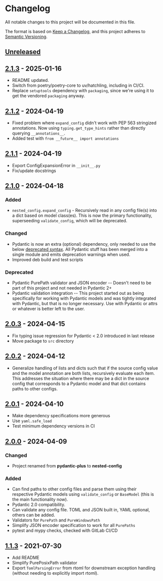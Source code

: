 # Changelog

All notable changes to this project will be documented in this file.

The format is based on [Keep a Changelog](https://keepachangelog.com/en/1.1.0/),
and this project adheres to [Semantic Versioning](https://semver.org/spec/v2.0.0.html).

## [Unreleased]

## [2.1.3] - 2025-01-16

- README updated.
- Switch from poetry/poetry-core to uv/hatchling, including in CI/CI.
- Replace `setuptools` dependency with `packaging`, since we're using it to get the
  vendored `packaging` anyway.

## [2.1.2] - 2024-04-19

- Fixed problem where `expand_config` didn't work with PEP 563 stringized annotations. Now
  using `typing.get_type_hints` rather than directly querying `__annotations__`.
- Added test with `from __future__ import annotations`

## [2.1.1] - 2024-04-19

- Export ConfigExpansionError in `__init__.py`
- Fix/update docstrings

## [2.1.0] - 2024-04-18

### Added

- `nested_config.expand_config` - Recursively read in any config file(s) into a dict based
  on model class(es). This is now the primary functionality, superseeding
  `validate_config`, which will be deprecated.

### Changed

- Pydantic is now an extra (optional) dependency, only needed to use the below [deprecated
  syntax](#2.1.0-deprecated). All Pydantic stuff has been merged into a single module and
  emits deprecation warnings when used.
- Improved deb build and test scripts

### Deprecated <a name="2.1.0-deprecated"></a>

- Pydantic PurePath validator and JSON encoder -- Doesn't need to be part of this project
  and not needed in Pydantic 2+
- Pydantic validation integration -- This project started out as being specifically for
  working with Pydantic models and was tightly integrated with Pydantic, but that is no
  longer necessary. Use with Pydantic or attrs or whatever is better left to the user.

## [2.0.3] - 2024-04-15

- Fix typing issue regression for Pydantic < 2.0 introduced in last release
- Move package to `src` directory

## [2.0.2] - 2024-04-12

- Generalize handling of lists and dicts such that if the source config value and the
  model annotation are both lists, recursively evaluate each item. This addresses the
  situation where there may be a dict in the source config that corresponds to a Pydantic
  model and that dict contains paths to other configs.

## [2.0.1] - 2024-04-10

- Make dependency specifications more generous
- Use `yaml.safe_load`
- Test minimum dependency versions in CI

## [2.0.0] - 2024-04-09

### Changed

- Project renamed from **pydantic-plus** to **nested-config**

### Added

- Can find paths to other config files and parse them using their respective Pydantic
  models using `validate_config` or `BaseModel` (this is the main functionality now).
- Pydantic 2.0 compatibility.
- Can validate any config file. TOML and JSON built in, YAML optional, others can be
  added.
- Validators for `PurePath` and `PureWindowsPath`
- Simplify JSON encoder specification to work for all `PurePaths`
- pytest and mypy checks, checked with GitLab CI/CD

## [1.1.3] - 2021-07-30

- Add README
- Simplify PurePosixPath validator
- Export `TomlParsingError` from rtoml for downstream exception handling (without needing to explicitly
  import rtoml).

[Unreleased]: https://gitlab.com/osu-nrsg/nested-config/-/compare/v2.1.3...master
[2.1.3]: https://gitlab.com/osu-nrsg/nested-config/-/compare/v2.1.1...v2.1.3
[2.1.2]: https://gitlab.com/osu-nrsg/nested-config/-/compare/v2.1.1...v2.1.2
[2.1.1]: https://gitlab.com/osu-nrsg/nested-config/-/compare/v2.1.0...v2.1.1
[2.1.0]: https://gitlab.com/osu-nrsg/nested-config/-/compare/v2.0.3...v2.1.0
[2.0.3]: https://gitlab.com/osu-nrsg/nested-config/-/compare/v2.0.2...v2.0.3
[2.0.2]: https://gitlab.com/osu-nrsg/nested-config/-/compare/v2.0.1...v2.0.2
[2.0.1]: https://gitlab.com/osu-nrsg/nested-config/-/compare/v2.0.0...v2.0.1
[2.0.0]: https://gitlab.com/osu-nrsg/nested-config/-/compare/v1.1.3...v2.0.0
[1.1.3]: https://gitlab.com/osu-nrsg/nested-config/-/tags/v1.1.3

